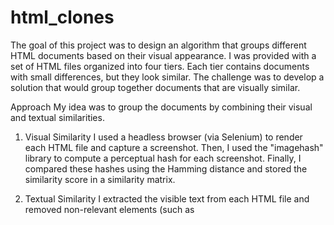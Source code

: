# html_clones
The goal of this project was to design an algorithm that groups different HTML documents based on their visual appearance. I was provided with a set of HTML files organized into four tiers. Each tier contains documents with small differences, but they look similar. The challenge was to develop a solution that would group together documents that are visually similar.

Approach
  My idea was to group the documents by combining their visual and textual similarities.
  
  1. Visual Similarity
    I used a headless browser (via Selenium) to render each HTML file and capture a screenshot. Then, I used the "imagehash" library to compute a perceptual hash for each screenshot. Finally, I compared these hashes using the Hamming distance and stored the similarity score in a similarity matrix.
  
  2. Textual Similarity
    I extracted the visible text from each HTML file and removed non-relevant elements (such as <script>, <noscript>, and <style> tags) using BeautifulSoup. The cleaned text is then vectorized using TF-IDF, and I computed the cosine similarity between the resulting vectors. In the end, we obtained a similarity matrix for text.
  
  3. Combined Similarity
    Since both aspects (visual and textual) are important, I combined the two similarity matrices using a weighted sum, giving the visual factor a much higher weight. This resulted in a final similarity matrix.
  
  4. Clustering
    Finally, I used the DBSCAN clustering algorithm on the similarity matrix to generate cluster labels, based on which I created the corresponding output.

System Architecture

  main.py:
    This module serves as the central coordinator for the entire process. It iterates through each tier folder, processing each HTML file (capturing screenshots, extracting text, calculating similarities), and finally clusters the files based on their similarity.
  
  screenshot.py:
    This module is responsible for launching a headless browser, loading the HTML files, and capturing screenshots.
  
  procesare_html.py:
    This module uses BeautifulSoup to parse HTML files, remove non-visible elements, and extract the visible text content.
  
  functii.py:
    This module implements the core similarity functions. It calculates the perceptual hash of images, compares screenshot hashes using Hamming distance, calculates textual similarity via TF-IDF and cosine similarity, and combines the two similarity matrices.
  
  clustering.py:
    This module contains the clustering algorithm using DBSCAN on the combined similarity matrix.

  
